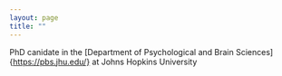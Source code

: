 ```yaml
---
layout: page
title: ""
---
```


PhD canidate in the [Department of Psychological and Brain Sciences] {https://pbs.jhu.edu/} at Johns Hopkins University

